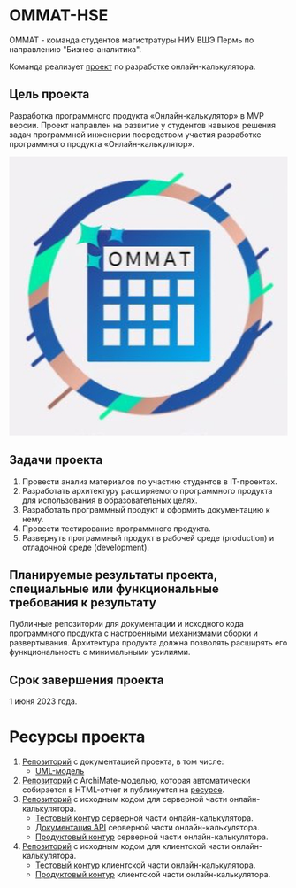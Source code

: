 # OMMAT-HSE

OMMAT - команда студентов магистратуры НИУ ВШЭ Пермь по направлению "Бизнес-аналитика". 

Команда реализует [проект](https://github.com/orgs/OMMAT-HSE/projects/1/) по разработке онлайн-калькулятора.

## Цель проекта
Разработка программного продукта «Онлайн-калькулятор» в MVP версии. Проект направлен на развитие у студентов навыков решения задач программной инженерии посредством участия разработке программного продукта «Онлайн-калькулятор».

![логотип онлайн-калькулятора](https://github.com/OMMAT-HSE/.github/blob/master/images/algoscalc_logo.jpg)
## Задачи проекта
1. Провести анализ материалов по участию студентов в IT-проектах.
2. Разработать архитектуру расширяемого программного продукта для использования в образовательных целях.
3. Разработать программный продукт и оформить документацию к нему.
4. Провести тестирование программного продукта.
5. Развернуть программный продукт в рабочей среде (production) и отладочной среде (development).
## Планируемые результаты проекта, специальные или функциональные требования к результату
Публичные репозитории для документации и исходного кода программного продукта с настроенными механизмами сборки и развертывания. Архитектура продукта должна позволять расширять его функциональность с минимальными усилиями.
## Срок завершения проекта
1 июня 2023 года.

# Ресурсы проекта
1. [Репозиторий](https://github.com/OMMAT-HSE/algoscalc-docs) с документацией проекта, в том числе:
   - [UML-модель](https://github.com/OMMAT-HSE/algoscalc-docs/tree/Prod/uml-model)
2. [Репозиторий](https://github.com/OMMAT-HSE/algoscalc-archi) с ArchiMate-моделью, которая автоматически собирается в HTML-отчет и публикуется на [ресурсе](https://archi.ommat.ru/).
3. [Репозиторий](https://github.com/OMMAT-HSE/algoscalc-back) с исходным кодом для серверной части онлайн-калькулятора.
    - [Тестовый контур](https://test.ommat.ru/api/algorithms) серверной части онлайн-калькулятора.
    - [Документация API](https://swagger.ommat.ru/docs) серверной части онлайн-калькулятора.
    - [Продуктовый контур](https://prod.ommat.ru/api/Test) серверной части онлайн-калькулятора.
4. [Репозиторий](https://github.com/OMMAT-HSE/algoscalc-front) с исходным кодом для клиентской части онлайн-калькулятора.
    - [Тестовый контур](https://test.ommat.ru/) клиентской части онлайн-калькулятора.
    - [Продуктовый контур](https://prod.ommat.ru/) клиентской части онлайн-калькулятора.
